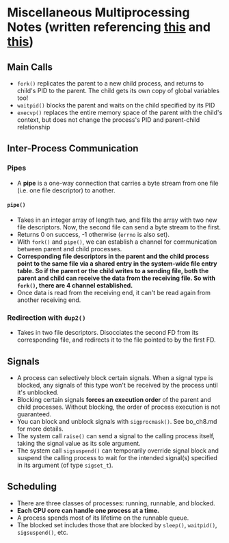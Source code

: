 # Miscellaneous Multiprocessing Notes (written referencing [this](https://github.com/Leedehai/CS110Notes/blob/master/CS110NotesCollection/Topic%202%20Multiprocessing%20(2).md) and [this](https://github.com/Leedehai/CS110Notes/blob/master/CS110NotesCollection/Topic%202%20Multiprocessing%20(3).md))

## Main Calls
- `fork()` replicates the parent to a new child process, and returns to child's PID to the parent. The child gets its own copy of global variables too!
- `waitpid()` blocks the parent and waits on the child specified by its PID
- `execvp()` replaces the entire memory space of the parent with the child's context, but does not change the process's PID and parent-child relationship

## Inter-Process Communication

### Pipes
- A **pipe** is a one-way connection that carries a byte stream from one file (i.e. one file descriptor) to another.

#### `pipe()`
- Takes in an integer array of length two, and fills the array with two new file descriptors. Now, the second file can send a byte stream to the first.
- Returns 0 on success, -1 otherwise (`errno` is also set).
- With `fork()` and `pipe()`, we can establish a channel for communication between parent and child processes. 
- **Corresponding file descriptors in the parent and the child process point to the same file via a shared entry in the system-wide file entry table. So if the parent or the child writes to a sending file, both the parent and child can receive the data from the receiving file. So with `fork()`, there are 4 channel established.**
- Once data is read from the receiving end, it can't be read again from another receiving end. 

### Redirection with `dup2()`
- Takes in two file descriptors. Disocciates the second FD from its corresponding file, and redirects it to the file pointed to by the first FD.

## Signals

- A process can selectively block certain signals. When a signal type is blocked, any signals of this type won't be received by the process until it's unblocked.
- Blocking certain signals **forces an execution order** of the parent and child processes. Without blocking, the order of process execution is not guaranteed.
- You can block and unblock signals with `sigprocmask()`. See bo_ch8.md for more details.
- The system call `raise()` can send a signal to the calling process itself, taking the signal value as its sole argument.
- The system call `sigsuspend()` can temporarily override signal block and suspend the calling process to wait for the intended signal(s) specified in its argument (of type `sigset_t`).

## Scheduling
- There are three classes of processes: running, runnable, and blocked.
- **Each CPU core can handle one process at a time.**
- A process spends most of its lifetime on the runnable queue.
- The blocked set includes those that are blocked by `sleep()`, `waitpid()`, `sigsuspend()`, etc.